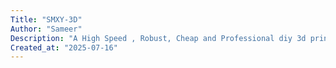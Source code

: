 ```yaml
---
Title: "SMXY-3D"
Author: "Sameer"
Description: "A High Speed , Robust, Cheap and Professional diy 3d printer"
Created_at: "2025-07-16"
---
```


